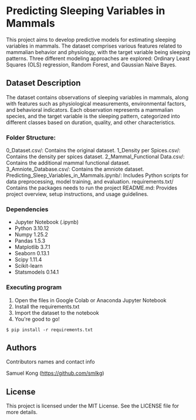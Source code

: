 # Predicting Sleeping Variables in Mammals

This project aims to develop predictive models for estimating sleeping variables in mammals. The dataset comprises various features related to mammalian behavior and physiology, with the target variable being sleeping patterns. Three different modeling approaches are explored: Ordinary Least Squares (OLS) regression, Random Forest, and Gaussian Naive Bayes.

## Dataset Description

The dataset contains observations of sleeping variables in mammals, along with features such as physiological measurements, environmental factors, and behavioral indicators. Each observation represents a mammalian species, and the target variable is the sleeping pattern, categorized into different classes based on duration, quality, and other characteristics.

### Folder Structure:

0_Dataset.csv/: Contains the original dataset.
1_Density per Spices.csv/: Contains the density per spices dataset.
2_Mammal_Functional Data.csv/: Contains the additional mammal functional dataset.
3_Amniote_Database.csv/: Contains the amniote dataset.
Predicting_Sleep_Variables_in_Mammals.ipynb/: Includes Python scripts for data preprocessing, model training, and evaluation.
requirements.txt/ Contains the packages needs to run the project
README.md: Provides project overview, setup instructions, and usage guidelines.

### Dependencies

* Jupyter Notebook (.ipynb)
* Python 3.10.12
* Numpy 1.25.2
* Pandas 1.5.3
* Matplotlib 3.7.1
* Seaborn 0.13.1
* Scipy 1.11.4
* Scikit-learn 
* Statsmodels 0.14.1

### Executing program

1. Open the files in Google Colab or Anaconda Jupyter Notebook 
2. Install the requirements.txt
3. Import the dataset to the notebook 
4. You're good to go! 
```
$ pip install -r requirements.txt
```

## Authors

Contributors names and contact info

Samuel Kong (https://github.com/smlkg)


## License

This project is licensed under the MIT License. See the LICENSE file for more details.
